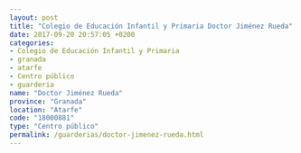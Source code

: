 ```yaml
---
layout: post
title: "Colegio de Educación Infantil y Primaria Doctor Jiménez Rueda"
date: 2017-09-20 20:57:05 +0200
categories:
- Colegio de Educación Infantil y Primaria
- granada
- atarfe
- Centro público
- guarderia
name: "Doctor Jiménez Rueda"
province: "Granada"
location: "Atarfe"
code: "18000881"
type: "Centro público"
permalink: /guarderias/doctor-jimenez-rueda.html
---
```

